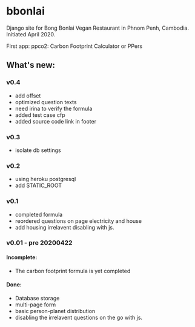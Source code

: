 # bbonlai

Django site for Bong Bonlai Vegan Restaurant in Phnom Penh, Cambodia.
Initiated April 2020.

First app: ppco2: Carbon Footprint Calculator or PPers

## What's new:

### v0.4

- add offset
- optimized question texts
- need irina to verify the formula
- added test case cfp
- added source code link in footer

### v0.3

- isolate db settings

### v0.2

- using heroku postgresql
- add STATIC_ROOT

### v0.1

- completed formula
- reordered questions on page electricity and house
- add housing irrelavent disabling with js.

### v0.01 - pre 20200422

#### Incomplete:

- The carbon footprint formula is yet completed

#### Done:

- Database storage
- multi-page form
- basic person-planet distribution
- disabling the irrelavent questions on the go with js.
